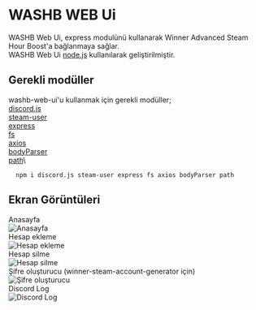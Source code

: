 
# WASHB WEB Ui
WASHB Web Ui, express modulünü kullanarak Winner Advanced Steam Hour Boost'a bağlanmaya sağlar.\
WASHB Web Ui [node.js](https://nodejs.org/tr) kullanılarak geliştirilmiştir.
## Gerekli modüller

washb-web-ui'u kullanmak için gerekli modüller;\
[discord.js](https://discord.js.org/)\
[steam-user](https://www.npmjs.com/package/steam-user)\
[express](https://www.npmjs.com/package/steam-user)\
[fs](https://www.npmjs.com/package/fs)\
[axios](https://www.npmjs.com/package/axios)\
[bodyParser](https://www.npmjs.com/package/bodyParser)\
[path](https://www.npmjs.com/package/path)\

```http
  npm i discord.js steam-user express fs axios bodyParser path
```



## Ekran Görüntüleri
Anasayfa\
![Anasayfa](https://cdn.discordapp.com/attachments/1101644684415225906/1113911586030100571/image.png)\
Hesap ekleme\
![Hesap ekleme](https://cdn.discordapp.com/attachments/1101644684415225906/1113911675591069847/image.png)\
Hesap silme\
![Hesap silme](https://cdn.discordapp.com/attachments/1101644684415225906/1113911800606507219/image.png)\
Şifre oluşturucu (winner-steam-account-generator için)\
![Şifre oluşturucu](https://cdn.discordapp.com/attachments/1101644684415225906/1113912010212638871/image.png)\
Discord Log\
![Discord Log](https://cdn.discordapp.com/attachments/1101644684415225906/1113912465156219001/image.png)


  
